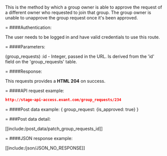 <!-- --- title: PATCH /group_requests/:id -->

This is the method by which a group owner is able to approve the request of a different owner who requested to join that group. The group owner is unable to unapprove the group request once it's been approved. 

=
####Authentication:

The user needs to be logged in and have valid credentials to use this route.

=
####Parameters:

(group_requests) :id - Integer, passed in the URL. Is derived from the 'id' field on the 'group_requests' table.

=
####Response:

This requests provides a <strong>HTML 204</strong> on success.

=
####API request example:
```json
http://stage-api-access.evant.com/group_requests/234
```

=
####Post data example:
{ group_request: {is_approved: true} }

=
###Post data detail:

[[include:/post_data/patch_group_requests_id]]

=
####JSON response example:

[[include:/json/JSON_NO_RESPONSE]]